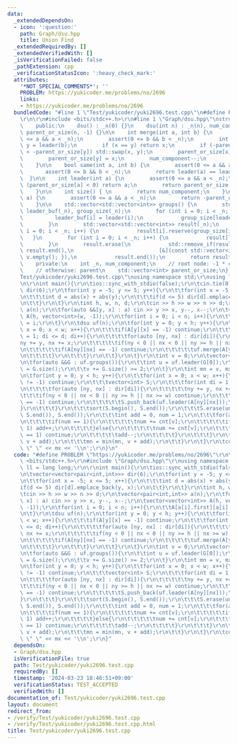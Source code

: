 ```yaml
---
data:
  _extendedDependsOn:
  - icon: ':question:'
    path: Graph/dsu.hpp
    title: Union Find
  _extendedRequiredBy: []
  _extendedVerifiedWith: []
  _isVerificationFailed: false
  _pathExtension: cpp
  _verificationStatusIcon: ':heavy_check_mark:'
  attributes:
    '*NOT_SPECIAL_COMMENTS*': ''
    PROBLEM: https://yukicoder.me/problems/no/2696
    links:
    - https://yukicoder.me/problems/no/2696
  bundledCode: "#line 1 \"Test/yukicoder/yuki2696.test.cpp\"\n#define PROBLEM \"https://yukicoder.me/problems/no/2696\"\
    \r\n\r\n#include <bits/stdc++.h>\r\n#line 1 \"Graph/dsu.hpp\"\nstruct dsu {\n\
    \    public:\n    dsu() : _n(0) {}\n    dsu(int n) : _n(n), num_component(n),\
    \ parent_or_size(n, -1) {}\n\n    int merge(int a, int b) {\n        assert(0\
    \ <= a && a < _n);\n        assert(0 <= b && b < _n);\n        int x = leader(a),\
    \ y = leader(b);\n        if (x == y) return x;\n        if (-parent_or_size[x]\
    \ < -parent_or_size[y]) std::swap(x, y);\n        parent_or_size[x] += parent_or_size[y];\n\
    \        parent_or_size[y] = x;\n        num_component--;\n        return x;\n\
    \    }\n\n    bool same(int a, int b) {\n        assert(0 <= a && a < _n);\n \
    \       assert(0 <= b && b < _n);\n        return leader(a) == leader(b);\n  \
    \  }\n\n    int leader(int a) {\n        assert(0 <= a && a < _n);\n        if\
    \ (parent_or_size[a] < 0) return a;\n        return parent_or_size[a] = leader(parent_or_size[a]);\n\
    \    }\n\n    int size() { \n        return num_component;\n    }\n\n    int size(int\
    \ a) {\n        assert(0 <= a && a < _n);\n        return -parent_or_size[leader(a)];\n\
    \    }\n\n    std::vector<std::vector<int>> groups() {\n        std::vector<int>\
    \ leader_buf(_n), group_size(_n);\n        for (int i = 0; i < _n; i++) {\n  \
    \          leader_buf[i] = leader(i);\n            group_size[leader_buf[i]]++;\n\
    \        }\n        std::vector<std::vector<int>> result(_n);\n        for (int\
    \ i = 0; i < _n; i++) {\n            result[i].reserve(group_size[i]);\n     \
    \   }\n        for (int i = 0; i < _n; i++) {\n            result[leader_buf[i]].push_back(i);\n\
    \        }\n        result.erase(\n            std::remove_if(result.begin(),\
    \ result.end(),\n                           [&](const std::vector<int>& v) { return\
    \ v.empty(); }),\n            result.end());\n        return result;\n    }\n\n\
    \    private:\n    int _n, num_component;\n    // root node: -1 * component size\n\
    \    // otherwise: parent\n    std::vector<int> parent_or_size;\n};\n#line 5 \"\
    Test/yukicoder/yuki2696.test.cpp\"\nusing namespace std;\r\nusing ll = long long;\r\
    \n\r\nint main(){\r\n\tios::sync_with_stdio(false);\r\n\tcin.tie(0);\r\n\tvector<vector<pair<int,int>>>\
    \ dir(6);\r\n\tfor(int y = -5; y <= 5; y++){\r\n\t\tfor(int x = -5; x <= 5; x++){\r\
    \n\t\t\tint d = abs(x) + abs(y);\r\n\t\t\tif(d <= 5) dir[d].emplace_back(y, x);\r\
    \n\t\t}\r\n\t}\r\n\tint h, w, n, d;\r\n\tcin >> h >> w >> n >> d;\r\n\tvector<pair<int,int>>\
    \ a(n);\r\n\tfor(auto &&[y, x] : a) cin >> y >> x, y--, x--;\r\n\tvector<vector<int>>\
    \ A(h, vector<int>(w, -1));\r\n\tfor(int i = 0; i < n; i++){\r\n\t\tA[a[i].first][a[i].second]\
    \ = i;\r\n\t}\r\n\tdsu uf(n);\r\n\tfor(int y = 0; y < h; y++){\r\n\t\tfor(int\
    \ x = 0; x < w; x++){\r\n\t\t\tif(A[y][x] == -1) continue;\r\n\t\t\tfor(int di\
    \ = 1; di <= d; di++){\r\n\t\t\t\tfor(auto [ny, nx] : dir[di]){\r\n\t\t\t\t\t\
    ny += y, nx += x;\r\n\t\t\t\t\tif(ny < 0 || nx < 0 || ny >= h || nx >= w) continue;\r\
    \n\t\t\t\t\tif(A[ny][nx] == -1) continue;\r\n\t\t\t\t\tuf.merge(A[y][x], A[ny][nx]);\r\
    \n\t\t\t\t}\r\n\t\t\t}\r\n\t\t}\r\n\t}\r\n\tint v = 0;\r\n\tvector<int> cnt(n);\r\
    \n\tfor(auto &&G : uf.groups()){\r\n\t\tint u = uf.leader(G[0]);\r\n\t\tcnt[u]\
    \ = G.size();\r\n\t\tv += G.size() >= 2;\r\n\t}\r\n\tint mn = v, mx = v;\r\n\r\
    \n\tfor(int y = 0; y < h; y++){\r\n\t\tfor(int x = 0; x < w; x++){\r\n\t\t\tif(A[y][x]\
    \ != -1) continue;\r\n\t\t\tvector<int> S;\r\n\t\t\tfor(int di = 1; di <= d; di++){\r\
    \n\t\t\t\tfor(auto [ny, nx] : dir[di]){\r\n\t\t\t\t\tny += y, nx += x;\r\n\t\t\
    \t\t\tif(ny < 0 || nx < 0 || ny >= h || nx >= w) continue;\r\n\t\t\t\t\tif(A[ny][nx]\
    \ == -1) continue;\r\n\t\t\t\t\tS.push_back(uf.leader(A[ny][nx]));\r\n\t\t\t\t\
    }\r\n\t\t\t}\r\n\t\t\tsort(S.begin(), S.end());\r\n\t\t\tS.erase(unique(S.begin(),\
    \ S.end()), S.end());\r\n\t\t\tint add = 0, num = 1;\r\n\t\t\tfor(auto &&v : S){\r\
    \n\t\t\t\tif(num == 1){\r\n\t\t\t\t\tnum += cnt[v];\r\n\t\t\t\t\tif(cnt[v] ==\
    \ 1) add++;\r\n\t\t\t\t}else{\r\n\t\t\t\t\tnum += cnt[v];\r\n\t\t\t\t\tif(cnt[v]\
    \ == 1) continue;\r\n\t\t\t\t\tadd--;\r\n\t\t\t\t}\r\n\t\t\t}\r\n\t\t\tmx = max(mx,\
    \ v + add);\r\n\t\t\tmn = min(mn, v + add);\r\n\t\t}\r\n\t}\r\n\tcout << mn <<\
    \ \" \" << mx << '\\n';\r\n}\n"
  code: "#define PROBLEM \"https://yukicoder.me/problems/no/2696\"\r\n\r\n#include\
    \ <bits/stdc++.h>\r\n#include \"Graph/dsu.hpp\"\r\nusing namespace std;\r\nusing\
    \ ll = long long;\r\n\r\nint main(){\r\n\tios::sync_with_stdio(false);\r\n\tcin.tie(0);\r\
    \n\tvector<vector<pair<int,int>>> dir(6);\r\n\tfor(int y = -5; y <= 5; y++){\r\
    \n\t\tfor(int x = -5; x <= 5; x++){\r\n\t\t\tint d = abs(x) + abs(y);\r\n\t\t\t\
    if(d <= 5) dir[d].emplace_back(y, x);\r\n\t\t}\r\n\t}\r\n\tint h, w, n, d;\r\n\
    \tcin >> h >> w >> n >> d;\r\n\tvector<pair<int,int>> a(n);\r\n\tfor(auto &&[y,\
    \ x] : a) cin >> y >> x, y--, x--;\r\n\tvector<vector<int>> A(h, vector<int>(w,\
    \ -1));\r\n\tfor(int i = 0; i < n; i++){\r\n\t\tA[a[i].first][a[i].second] = i;\r\
    \n\t}\r\n\tdsu uf(n);\r\n\tfor(int y = 0; y < h; y++){\r\n\t\tfor(int x = 0; x\
    \ < w; x++){\r\n\t\t\tif(A[y][x] == -1) continue;\r\n\t\t\tfor(int di = 1; di\
    \ <= d; di++){\r\n\t\t\t\tfor(auto [ny, nx] : dir[di]){\r\n\t\t\t\t\tny += y,\
    \ nx += x;\r\n\t\t\t\t\tif(ny < 0 || nx < 0 || ny >= h || nx >= w) continue;\r\
    \n\t\t\t\t\tif(A[ny][nx] == -1) continue;\r\n\t\t\t\t\tuf.merge(A[y][x], A[ny][nx]);\r\
    \n\t\t\t\t}\r\n\t\t\t}\r\n\t\t}\r\n\t}\r\n\tint v = 0;\r\n\tvector<int> cnt(n);\r\
    \n\tfor(auto &&G : uf.groups()){\r\n\t\tint u = uf.leader(G[0]);\r\n\t\tcnt[u]\
    \ = G.size();\r\n\t\tv += G.size() >= 2;\r\n\t}\r\n\tint mn = v, mx = v;\r\n\r\
    \n\tfor(int y = 0; y < h; y++){\r\n\t\tfor(int x = 0; x < w; x++){\r\n\t\t\tif(A[y][x]\
    \ != -1) continue;\r\n\t\t\tvector<int> S;\r\n\t\t\tfor(int di = 1; di <= d; di++){\r\
    \n\t\t\t\tfor(auto [ny, nx] : dir[di]){\r\n\t\t\t\t\tny += y, nx += x;\r\n\t\t\
    \t\t\tif(ny < 0 || nx < 0 || ny >= h || nx >= w) continue;\r\n\t\t\t\t\tif(A[ny][nx]\
    \ == -1) continue;\r\n\t\t\t\t\tS.push_back(uf.leader(A[ny][nx]));\r\n\t\t\t\t\
    }\r\n\t\t\t}\r\n\t\t\tsort(S.begin(), S.end());\r\n\t\t\tS.erase(unique(S.begin(),\
    \ S.end()), S.end());\r\n\t\t\tint add = 0, num = 1;\r\n\t\t\tfor(auto &&v : S){\r\
    \n\t\t\t\tif(num == 1){\r\n\t\t\t\t\tnum += cnt[v];\r\n\t\t\t\t\tif(cnt[v] ==\
    \ 1) add++;\r\n\t\t\t\t}else{\r\n\t\t\t\t\tnum += cnt[v];\r\n\t\t\t\t\tif(cnt[v]\
    \ == 1) continue;\r\n\t\t\t\t\tadd--;\r\n\t\t\t\t}\r\n\t\t\t}\r\n\t\t\tmx = max(mx,\
    \ v + add);\r\n\t\t\tmn = min(mn, v + add);\r\n\t\t}\r\n\t}\r\n\tcout << mn <<\
    \ \" \" << mx << '\\n';\r\n}"
  dependsOn:
  - Graph/dsu.hpp
  isVerificationFile: true
  path: Test/yukicoder/yuki2696.test.cpp
  requiredBy: []
  timestamp: '2024-03-23 18:46:51+09:00'
  verificationStatus: TEST_ACCEPTED
  verifiedWith: []
documentation_of: Test/yukicoder/yuki2696.test.cpp
layout: document
redirect_from:
- /verify/Test/yukicoder/yuki2696.test.cpp
- /verify/Test/yukicoder/yuki2696.test.cpp.html
title: Test/yukicoder/yuki2696.test.cpp
---
```

